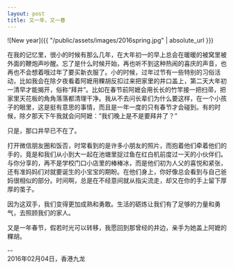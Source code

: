 ```yaml
---
layout: post
title: 又一年，又一春
---
```

![New year]({{ "/public/assets/images/2016spring.jpg" | absolute_url }})

在我的记忆里，很小的时候有那么几年，在大年初一的早上总会在暖暖的被窝里被外面的鞭炮声吵醒。忘了是什么时候开始，再也听不到这种热闹的喜庆的声音，也再也不会想着哦过年了要买新衣服了。小的时候，过年过节有一些特别的习俗活动，比如我会在除夕夜看着阿嬷用粿胡反扣过来把家里的井口盖上，第二天大年初一清早才能揭开，俗称“拜井”。比如在春节前阿嬷会用长长的竹竿接一把扫帚，把家里天花板的角角落落都清理干净。我从不去问长辈们为什么要这样，在一个小孩子的眼里，这是挺有意思的事情，而且是一年一度的只有春节才会碰到。有的时候，除夕那天下午我就会问阿嬷：”我们晚上是不是要拜井了？”

只是，那口井早已不在了。
<!--more-->

打开微信朋友圈和饭否，时常看到的是许多小朋友的照片，而抱着他们牵着他们的手的，竟是和我们从小到大一起在池塘里捉过鱼在红白机前度过一天的小伙伴们。与你分享的，再不是学校门口小店里的棒棒冰，而是他们初为人父的喜悦和紧张，还有准妈妈们对就要诞生的小宝宝的期盼。在他们身上，你好像总会看到与自己爸妈很相似的部分。时间啊，总是在不经意间就从指尖流走，却又在你的手上留下厚厚的茧子。

因为这双手，我们变得更加成熟和勇敢。生活的砺炼让我们有了足够的力量和勇气，去照顾我们的家人。

又是一年春节，假若时光可以转移，我愿回到那曾经的井边，亲手为她盖上阿嬷的粿胡。

--  
2016年02月04日，香港九龙
